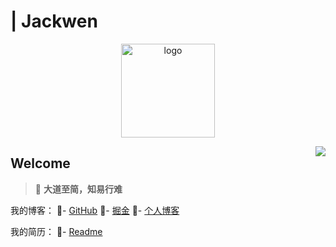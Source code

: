 # | Jackwen

<div>
<p align="center">
    <a href="https://code-jackwen.github.io/" target="_blank" rel="noopener noreferrer">
        <img src="https://raw.githubusercontent.com/dunwu/images/master/common/dunwu-logo-200.png" alt="logo" width="150px"/>
    </a>
</p>
</div>

<img align="right" src="https://github-readme-stats.vercel.app/api?username=code-jackwen&show_icons=true&icon_color=805AD5&text_color=718096&bg_color=ffffff&hide_title=true" />

## Welcome

> 🌱 **大道至简，知易行难**


我的博客：
💬- [GitHub](https://github.com/Code-Jackwen)
💬- [掘金](https://juejin.cn/user/2005154727210477)
💬- [个人博客](https://code-jackwen.github.io/)

我的简历：
🍵- [Readme](https://github.com/Code-Jackwen)








<!--
**Jack-wen-Java/Jack-wen-Java** is a ✨ _special_ ✨ repository because its `README.md` (this file) appears on your GitHub profile.

Here are some ideas to get you started:

- 🔭 I’m currently working on ...
- 🌱 I’m currently learning ...
- 👯 I’m looking to collaborate on ...
- 🤔 I’m looking for help with ...
- 💬 Ask me about ...
- 📫 How to reach me: ...
- 😄 Pronouns: ...
- ⚡ Fun fact: ...
-->
